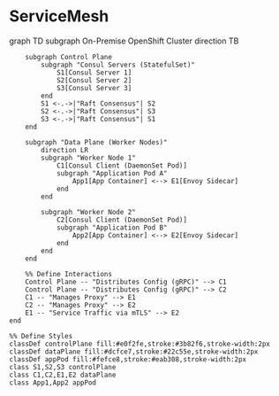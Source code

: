 # ServiceMesh
graph TD
    subgraph On-Premise OpenShift Cluster
        direction TB

        subgraph Control Plane
            subgraph "Consul Servers (StatefulSet)"
                S1[Consul Server 1]
                S2[Consul Server 2]
                S3[Consul Server 3]
            end
            S1 <-.->|"Raft Consensus"| S2
            S2 <-.->|"Raft Consensus"| S3
            S3 <-.->|"Raft Consensus"| S1
        end

        subgraph "Data Plane (Worker Nodes)"
            direction LR
            subgraph "Worker Node 1"
                C1[Consul Client (DaemonSet Pod)]
                subgraph "Application Pod A"
                    App1[App Container] <--> E1[Envoy Sidecar]
                end
            end

            subgraph "Worker Node 2"
                C2[Consul Client (DaemonSet Pod)]
                subgraph "Application Pod B"
                    App2[App Container] <--> E2[Envoy Sidecar]
                end
            end
        end

        %% Define Interactions
        Control Plane -- "Distributes Config (gRPC)" --> C1
        Control Plane -- "Distributes Config (gRPC)" --> C2
        C1 -- "Manages Proxy" --> E1
        C2 -- "Manages Proxy" --> E2
        E1 -- "Service Traffic via mTLS" --> E2
    end

    %% Define Styles
    classDef controlPlane fill:#e0f2fe,stroke:#3b82f6,stroke-width:2px
    classDef dataPlane fill:#dcfce7,stroke:#22c55e,stroke-width:2px
    classDef appPod fill:#fefce8,stroke:#eab308,stroke-width:2px
    class S1,S2,S3 controlPlane
    class C1,C2,E1,E2 dataPlane
    class App1,App2 appPod
